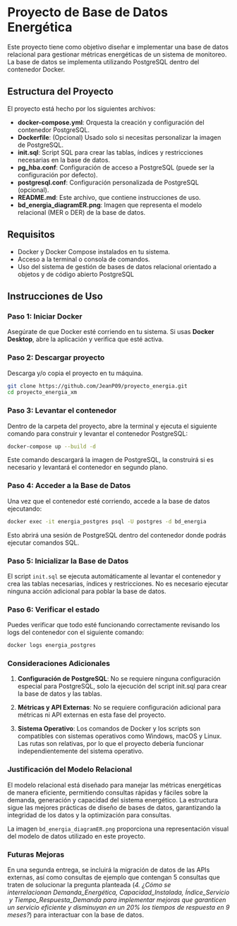 # Proyecto de Base de Datos Energética

Este proyecto tiene como objetivo diseñar e implementar una base de datos relacional para gestionar métricas energéticas de un sistema de monitoreo. La base de datos se implementa utilizando PostgreSQL dentro del contenedor Docker.

## Estructura del Proyecto

El proyecto está hecho por los siguientes archivos:

- **docker-compose.yml**: Orquesta la creación y configuración del contenedor PostgreSQL.
- **Dockerfile**: (Opcional) Usado solo si necesitas personalizar la imagen de PostgreSQL.
- **init.sql**: Script SQL para crear las tablas, índices y restricciones necesarias en la base de datos.
- **pg_hba.conf**: Configuración de acceso a PostgreSQL (puede ser la configuración por defecto).
- **postgresql.conf**: Configuración personalizada de PostgreSQL (opcional).
- **README.md**: Este archivo, que contiene instrucciones de uso.
- **bd_energia_diagramER.png**: Imagen que representa el modelo relacional (MER o DER) de la base de datos.

## Requisitos

- Docker y Docker Compose instalados en tu sistema.
- Acceso a la terminal o consola de comandos.
- Uso del sistema de gestión de bases de datos relacional orientado a objetos y de código abierto PostgreSQL 

## Instrucciones de Uso

### Paso 1: Iniciar Docker

Asegúrate de que Docker esté corriendo en tu sistema. Si usas **Docker Desktop**, abre la aplicación y verifica que esté activa.

### Paso 2: Descargar proyecto

Descarga y/o copia el proyecto en tu máquina.

```bash
git clone https://github.com/JeanP09/proyecto_energia.git
cd proyecto_energia_xm
```


### Paso 3: Levantar el contenedor

Dentro de la carpeta del proyecto, abre la terminal y ejecuta el siguiente comando para construir y levantar el contenedor PostgreSQL:

```bash
docker-compose up --build -d
```
Este comando descargará la imagen de PostgreSQL, la construirá si es necesario y levantará el contenedor en segundo plano.

### Paso 4: Acceder a la Base de Datos
Una vez que el contenedor esté corriendo, accede a la base de datos ejecutando:

```bash
docker exec -it energia_postgres psql -U postgres -d bd_energia
```
Esto abrirá una sesión de PostgreSQL dentro del contenedor donde podrás ejecutar comandos SQL.

### Paso 5: Inicializar la Base de Datos
El script ```init.sql``` se ejecuta automáticamente al levantar el contenedor y crea las tablas necesarias, índices y restricciones. No es necesario ejecutar ninguna acción adicional para poblar la base de datos.

### Paso 6: Verificar el estado
Puedes verificar que todo esté funcionando correctamente revisando los logs del contenedor con el siguiente comando:
```bash
docker logs energia_postgres
```

### Consideraciones Adicionales
1. **Configuración de PostgreSQL**: No se requiere ninguna configuración especial para PostgreSQL, solo la ejecución del script init.sql para crear la base de datos y las tablas.

2. **Métricas y API Externas**: No se requiere configuración adicional para métricas ni API externas en esta fase del proyecto.

3. **Sistema Operativo**: Los comandos de Docker y los scripts son compatibles con sistemas operativos como Windows, macOS y Linux. Las rutas son relativas, por lo que el proyecto debería funcionar independientemente del sistema operativo.

### Justificación del Modelo Relacional
El modelo relacional está diseñado para manejar las métricas energéticas de manera eficiente, permitiendo consultas rápidas y fáciles sobre la demanda, generación y capacidad del sistema energético. La estructura sigue las mejores prácticas de diseño de bases de datos, garantizando la integridad de los datos y la optimización para consultas.

La imagen ```bd_energia_diagramER.png``` proporciona una representación visual del modelo de datos utilizado en este proyecto.

### Futuras Mejoras
En una segunda entrega, se incluirá la migración de datos de las APIs externas, así como consultas de ejemplo que contengan 5 consultas que traten de solucionar la pregunta planteada (*4. ¿Cómo se interrelacionan Demanda_Energética, Capacidad_Instalada, Índice_Servicio y Tiempo_Respuesta_Demanda para implementar mejoras que garanticen un servicio eficiente y disminuyan en un 20% los tiempos de respuesta en 9 meses?*) para interactuar con la base de datos.